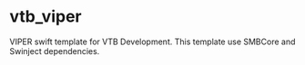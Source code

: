 # vtb_viper

VIPER swift template for VTB Development. This template use SMBCore and Swinject dependencies.
